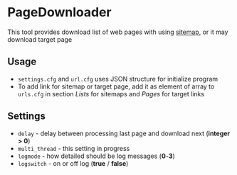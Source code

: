 # PageDownloader
This tool provides download list of web pages with using [sitemap](http://www.sitemaps.org/protocol.html), or it may download target page
## Usage
* `settings.cfg` and `url.cfg` uses JSON structure for initialize program
* To add link for sitemap or target page, add it as element of array to `urls.cfg` in section _Lists_ for sitemaps and _Pages_ for target links

## Settings
* `delay` - delay between processing last page and download next (__integer > 0__)  
* `multi_thread` - this setting in progress  
* `logmode` - how detailed should be log messages (__0__-__3__)  
* `logswitch` - on or off log (__true__ / __false__)  
